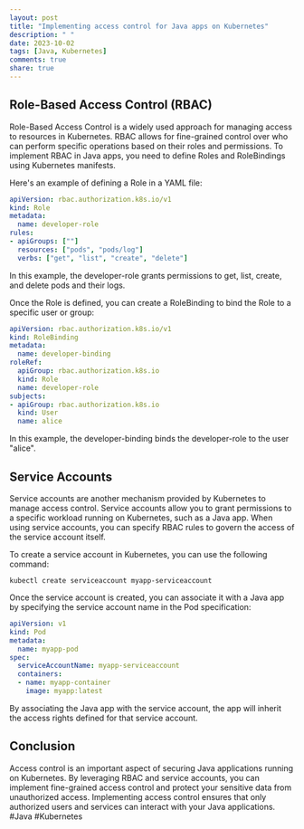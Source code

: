 ```yaml
---
layout: post
title: "Implementing access control for Java apps on Kubernetes"
description: " "
date: 2023-10-02
tags: [Java, Kubernetes]
comments: true
share: true
---
```


## Role-Based Access Control (RBAC)

Role-Based Access Control is a widely used approach for managing access to resources in Kubernetes. RBAC allows for fine-grained control over who can perform specific operations based on their roles and permissions. To implement RBAC in Java apps, you need to define Roles and RoleBindings using Kubernetes manifests.

Here's an example of defining a Role in a YAML file:

```yaml
apiVersion: rbac.authorization.k8s.io/v1
kind: Role
metadata:
  name: developer-role
rules:
- apiGroups: [""]
  resources: ["pods", "pods/log"]
  verbs: ["get", "list", "create", "delete"]
```

In this example, the developer-role grants permissions to get, list, create, and delete pods and their logs.

Once the Role is defined, you can create a RoleBinding to bind the Role to a specific user or group:

```yaml
apiVersion: rbac.authorization.k8s.io/v1
kind: RoleBinding
metadata:
  name: developer-binding
roleRef:
  apiGroup: rbac.authorization.k8s.io
  kind: Role
  name: developer-role
subjects:
- apiGroup: rbac.authorization.k8s.io
  kind: User
  name: alice
```

In this example, the developer-binding binds the developer-role to the user "alice".

## Service Accounts

Service accounts are another mechanism provided by Kubernetes to manage access control. Service accounts allow you to grant permissions to a specific workload running on Kubernetes, such as a Java app. When using service accounts, you can specify RBAC rules to govern the access of the service account itself.

To create a service account in Kubernetes, you can use the following command:

```shell
kubectl create serviceaccount myapp-serviceaccount
```

Once the service account is created, you can associate it with a Java app by specifying the service account name in the Pod specification:

```yaml
apiVersion: v1
kind: Pod
metadata:
  name: myapp-pod
spec:
  serviceAccountName: myapp-serviceaccount
  containers:
  - name: myapp-container
    image: myapp:latest
```

By associating the Java app with the service account, the app will inherit the access rights defined for that service account.

## Conclusion

Access control is an important aspect of securing Java applications running on Kubernetes. By leveraging RBAC and service accounts, you can implement fine-grained access control and protect your sensitive data from unauthorized access. Implementing access control ensures that only authorized users and services can interact with your Java applications. #Java #Kubernetes